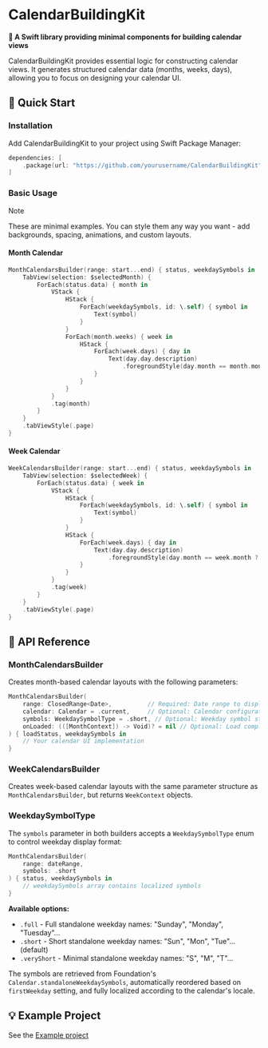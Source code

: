 # CalendarBuildingKit

**📅 A Swift library providing minimal components for building calendar views**

CalendarBuildingKit provides essential logic for constructing calendar views. It generates structured calendar data (months, weeks, days), allowing you to focus on designing your calendar UI.

## 🚀 Quick Start

### Installation

Add CalendarBuildingKit to your project using Swift Package Manager:

```swift
dependencies: [
    .package(url: "https://github.com/yourusername/CalendarBuildingKit", from: "0.1.0")
]
```

### Basic Usage

> [!NOTE]
> These are minimal examples. You can style them any way you want - add backgrounds, spacing, animations, and custom layouts.

#### Month Calendar

```swift
MonthCalendarsBuilder(range: start...end) { status, weekdaySymbols in
    TabView(selection: $selectedMonth) {
        ForEach(status.data) { month in
            VStack {
                HStack {
                    ForEach(weekdaySymbols, id: \.self) { symbol in
                        Text(symbol)
                    }
                }
                ForEach(month.weeks) { week in
                    HStack {
                        ForEach(week.days) { day in
                            Text(day.day.description)
                                .foregroundStyle(day.month == month.month ? .primary : .secondary)
                        }
                    }
                }
            }
            .tag(month)
        }
    }
    .tabViewStyle(.page)
}
```

#### Week Calendar

```swift
WeekCalendarsBuilder(range: start...end) { status, weekdaySymbols in
    TabView(selection: $selectedWeek) {
        ForEach(status.data) { week in
            VStack {
                HStack {
                    ForEach(weekdaySymbols, id: \.self) { symbol in
                        Text(symbol)
                    }
                }
                HStack {
                    ForEach(week.days) { day in
                        Text(day.day.description)
                            .foregroundStyle(day.month == week.month ? .primary : .secondary)
                    }
                }
            }
            .tag(week)
        }
    }
    .tabViewStyle(.page)
}
```

## 📖 API Reference

### MonthCalendarsBuilder

Creates month-based calendar layouts with the following parameters:

```swift
MonthCalendarsBuilder(
    range: ClosedRange<Date>,          // Required: Date range to display
    calendar: Calendar = .current,     // Optional: Calendar configuration
    symbols: WeekdaySymbolType = .short, // Optional: Weekday symbol style
    onLoaded: (([MonthContext]) -> Void)? = nil // Optional: Load completion callback
) { loadStatus, weekdaySymbols in
    // Your calendar UI implementation
}
```

### WeekCalendarsBuilder

Creates week-based calendar layouts with the same parameter structure as `MonthCalendarsBuilder`, but returns `WeekContext` objects.

### WeekdaySymbolType

The `symbols` parameter in both builders accepts a `WeekdaySymbolType` enum to control weekday display format:

```swift
MonthCalendarsBuilder(
    range: dateRange,
    symbols: .short
) { status, weekdaySymbols in
    // weekdaySymbols array contains localized symbols
}
```

**Available options:**
- `.full` - Full standalone weekday names: "Sunday", "Monday", "Tuesday"...
- `.short` - Short standalone weekday names: "Sun", "Mon", "Tue"... (default)
- `.veryShort` - Minimal standalone weekday names: "S", "M", "T"...

The symbols are retrieved from Foundation's `Calendar.standaloneWeekdaySymbols`, automatically reordered based on `firstWeekday` setting, and fully localized according to the calendar's locale.

## 💡 Example Project

See the [Example project](./Example)
